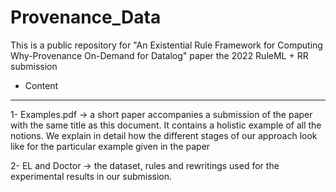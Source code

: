# Provenance_Data
This is a public repository for "An Existential Rule Framework for
Computing Why-Provenance On-Demand for Datalog" paper the 2022 RuleML + RR submission

* Content
------------
  1- Examples.pdf -> a short paper accompanies a submission of the paper with the same
  title as this document. It contains a holistic example of all the notions. We explain
  in detail how the different stages of our approach look like for the particular
  example given in the paper

  2- EL and Doctor -> the dataset, rules and rewritings used for the experimental results in our submission.
